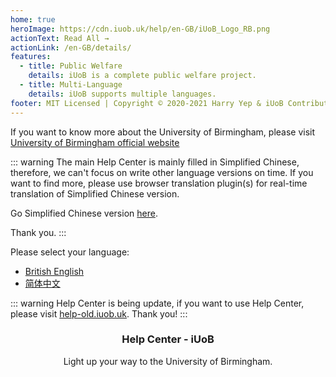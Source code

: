 ```yaml
---
home: true
heroImage: https://cdn.iuob.uk/help/en-GB/iUoB_Logo_RB.png
actionText: Read All →
actionLink: /en-GB/details/
features:
  - title: Public Welfare
    details: iUoB is a complete public welfare project.
  - title: Multi-Language
    details: iUoB supports multiple languages.
footer: MIT Licensed | Copyright © 2020-2021 Harry Yep & iUoB Contributors. All rights reserved.
---
```


If you want to know more about the University of Birmingham, please visit [University of Birmingham official website](https://www.birmingham.ac.uk/)

::: warning
The main Help Center is mainly filled in Simplified Chinese, therefore, we can't focus on write other language versions on time. If you want to find more, please use browser translation plugin(s) for real-time translation of Simplified Chinese version. 

Go Simplified Chinese version [here](https://help.iuob.uk/).

Thank you.
:::

Please select your language:
- [British English](./)
- [简体中文](https://help.iuob.uk/)

::: warning
Help Center is being update, if you want to use Help Center, please visit [help-old.iuob.uk](https://help-old.iuob.uk/). Thank you!
:::


### <center>Help Center - iUoB</center>

<center>Light up your way to the University of Birmingham.</center>

<br>